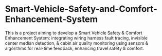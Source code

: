 # Smart-Vehicle-Safety-and-Comfort-Enhancement-System
This is a project aiming to develop a Smart Vehicle Safety &amp; Comfort Enhancement System: integrating wiring harness fault tracing, invisible center median detection, &amp; cabin air quality monitoring using sensors &amp; algorithms for real-time feedback, enhancing travel safety &amp; comfort.
